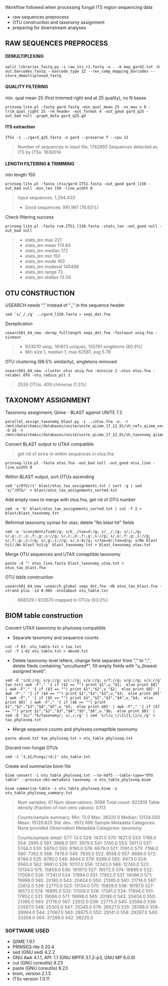 Workflow followed when processing fungal ITS region sequencing data
- raw sequences preprocess
- OTU construction and taxonomy assignment
- preparing for downstream analyses


## RAW SEQUENCES PREPROCESS


#### DEMULTIPLEXING 

~~~
split_libraries_fastq.py -i raw_its_r1.fastq -o . -m map_gard2.txt -b out.barcodes.fastq --barcode_type 12 --rev_comp_mapping_barcodes --store_demultiplexed_fastq
~~~

#### QUALITY FILTERING
min. qual mean 25 (first trimmed right end at 25 quality), no N bases
~~~
prinseq-lite.pl -fastq gard.fastq -min_qual_mean 25 -ns_max_n 0 -trim_qual_right 25 -rm_header -out_format 4 -out_good gard_q25 -out_bad null -graph_data gard_q25.gd
~~~

#### ITS extraction
~~~
ITSx -i ../gard_q25.fasta -o gard --preserve T --cpu 12
~~~
> Number of sequences in input file:              1742893
Sequences detected as ITS by ITSx:      1630014


#### LENGTH FILTERING & TRIMMING
min length 150
~~~
prinseq-lite.pl -fasta itsx/gard.ITS1.fasta -out_good gard_l150 - out_bad null -min_len 150 -line_width 0
~~~
> Input sequences: 1,294,433
>-	Good sequences: 991,961 (76.63%)

Check filtering success
~~~
prinseq-lite.pl -fasta rum.ITS1_l150.fasta -stats_len -out_good null -out_bad null
~~~
>- stats_len       max     221
>-  stats_len       mean    174.64
>- stats_len       median  172
>- stats_len       min     150
>- stats_len       mode    163
>- stats_len       modeval 145498
>- stats_len       range   72
>- stats_len       stddev  13.34


## OTU CONSTRUCTION
USEARCH needs “.” instead of “_” in the sequence header
~~~
sed 's/_/./g' ../gard_l150.fasta > seqs_dot.fna
~~~
Dereplication
~~~
usearch81_64_new -derep_fulllength seqs_dot.fna -fastaout uniq.fna -sizeout
~~~
>-	933570 seqs, 161613 uniques, 130761 singletons (80.9%)
>-	Min size 1, median 1, max 62581, avg 5.78
	
OTU clustering (98.5% similarity), singletons removed
~~~
usearch81_64_new -cluster_otus uniq.fna -minsize 2 -otus otus.fna -relabel OTU -otu_radius_pct 3
~~~
>	2526 OTUs, 409 chimeras (1.3%)

## TAXONOMY ASSIGNMENT
Taxonomy assignment; Qiime - BLAST against UNITE 7.2
~~~
parallel_assign_taxonomy_blast.py -i ../otus.fna -o. -r /mnt/data/chomic/databases/unite/unite_qiime_17_12_01/sh_refs_qiime_ver7_dynamic_s_01.12.2017.fasta  -O 16 -t /mnt/data/chomic/databases/unite/unite_qiime_17_12_01/sh_taxonomy_qiime_ver7_dynamic_s_01.12.2017.txt
~~~

Convert BLAST output to UTAX compatible
>get rid of extra \n  within sequences in otus.fna
~~~
prinseq-lite.pl -fasta otus.fna -out_bad null -out_good otus_line -line_width 0
~~~
Within BLAST output, sort OTUs ascending
~~~
sed 's/OTU//1' blast/otus_tax_assignments.txt | sort -g | sed 's/^/OTU/' > blast/otus_tax_assignments_sorted.txt
~~~
Add empty rows to merge with otus.fna, get rid of OTU number
~~~
sed -e 'G' blast/otus_tax_assignments_sorted.txt | cut -f 2 > blast/blast_taxonomy.txt
~~~
Reformat taxonomy syntax for utax; delete "No blast hit" fields
~~~
sed -e 's/unidentified//g; s/k__/tax=d:/g; s/__/:/g; s/;/,/g; s/,p:,c:,o:,f:,g:,s://g; s/,c:,o:,f:,g:,s://g; s/,o:,f:,g:,s://g; s/,f:,g:,s://g; s/,g:,s://g; s/,s:$//g; s/tax=d/;tax=d/g; s/No blast hit/;No blast hit/g' blast_taxonomy.txt > blast_taxonomy_utax.txt

~~~
Merge OTU sequences and UTAX comaptible taxonomy
~~~
paste -d "" otus_line.fasta blast_taxonomy_utax.txt > otus_tax_blast.fna
~~~
OTU table construction
~~~
usearch81_64_new -usearch_global seqs_dot.fna -db otus_tax_blast.fna -strand plus -id 0.985 -otutabout otu_table.txt
~~~
>	868329 / 933570 mapped to OTUs (93.0%) 

## BIOM table construction

Convert UTAX taxonomy to phyloseq compatible
- Separate taxonomy and sequence counts
~~~
cut -f 63- otu_table.txt > tax.txt
cut -f 1-62 otu_table.txt > abund.txt
~~~

- Delete taxonomy level letters, change field separator from "," to ";", delete fileds containing "uncultured*", fill empty fields with "u_(lowest assigned level)".
~~~
sed -E 's/d://g; s/p://g; s/c://g; s/o://g; s/f://g; s/g://g; s/s://g' tax.txt| awk -F"," '{ if ($2 == "") print $1",u_"$1;  else print $0}' | awk -F"," '{ if ($3 == "") print $1","$2",u_"$2;  else print $0}' | awk -F"," '{ if ($4 == "") print $1","$2","$3",u_"$3;  else print $0}' | awk -F"," '{ if ($5 == "") print $1","$2","$3","$4",u_"$4;  else print $0}' | awk -F"," '{ if ($6 == "") print $1","$2","$3","$4","$5",u_"$5;  else print $0}' | awk -F"," '{ if ($7 == "") print $1","$2","$3","$4","$5","$6",u_"$6;  else print $0}' | sed -E '1s/^.*$/taxonomy/; s/,/;/g' | sed 's/\(u_\)\1\{1,\}/u_/g' > tax_phyloseq.txt
~~~

- Merge sequence counts and phyloseq comaptible taxonomy
~~~
paste abund.txt tax_phyloseq.txt > otu_table_phyloseq.txt
~~~

Discard non-fungal OTUs
~~~
sed -i '3,${/Fungi/!d;}' otu_table.txt
~~~

Create and summarize biom file
~~~
biom convert -i otu_table_phyloseq.txt --to-hdf5 --table-type="OTU table" --process-obs-metadata taxonomy -o otu_table_phyloseq.biom

biom summarize-table -i otu_table_phyloseq.biom -o otu_table_phyloseq_summary.txt
~~~

> Num samples: 61
Num observations: 3098
Total count: 922919
Table density (fraction of non-zero values): 0.113

> Counts/sample summary:
 Min: 13.0
 Max: 38220.0
 Median: 13134.000
 Mean: 15129.820
 Std. dev.: 9512.690
 Sample Metadata Categories: None provided
 Observation Metadata Categories: taxonomy

> Counts/sample detail:
577: 13.0
529: 1431.0
570: 1621.0
533: 1786.0
554: 2995.0
581: 3668.0
561: 3979.0
541: 5150.0
553: 5611.0
537: 5744.0
530: 5979.0
555: 6190.0
578: 6679.0
521: 7091.0
573: 7196.0
580: 7362.0
568: 7476.0
545: 7630.0
522: 8558.0
557: 8689.0
572: 8784.0
525: 8785.0
546: 8944.0
579: 9368.0
582: 9473.0
524: 9560.0
562: 9881.0
528: 10117.0
556: 12343.0
566: 12740.0
523: 13134.0
575: 15859.0
536: 16197.0
527: 16572.0
574: 16895.0
532: 17009.0
526: 17341.0
534: 17894.0
551: 17952.0
531: 19066.0
571: 19998.0
565: 20180.0
543: 20404.0
550: 21395.0
560: 21716.0
567: 22612.0
539: 22775.0
523: 13134.0
575: 15859.0
536: 16197.0
527: 16572.0
574: 16895.0
532: 17009.0
526: 17341.0
534: 17894.0
551: 17952.0
531: 19066.0
571: 19998.0
565: 20180.0
543: 20404.0
550: 21395.0
560: 21716.0
567: 22612.0
539: 22775.0
540: 23566.0
538: 23587.0
548: 25303.0
547: 25345.0
576: 26527.0
535: 26788.0
559: 26994.0
544: 27067.0
563: 28675.0
552: 29141.0
558: 29267.0
549: 33308.0
564: 37289.0
542: 38220.0


### SOFTWARE USED
- QIIME 1.9.1
- PRINSEQ-lite 0.20.4
- sed (GNU sed) 4.2.2
- GNU Awk 4.1.1, API: 1.1 (GNU MPFR 3.1.2-p3, GNU MP 6.0.0)
- cut (GNU coreutils) 8.23
- paste (GNU coreutils) 8.23
- biom, version 2.1.5
- ITSx version 1.0.11
